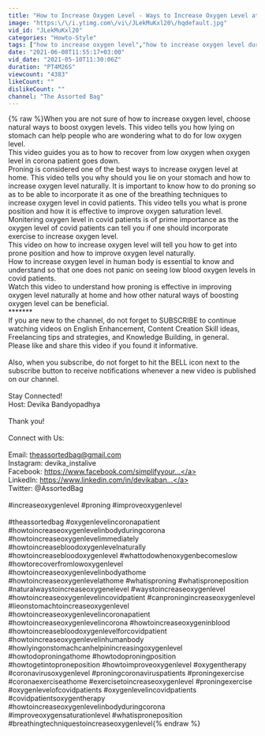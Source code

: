 ```yaml
---
title: "How to Increase Oxygen Level - Ways to Increase Oxygen Level at home | How to do Proning"
image: "https:\/\/i.ytimg.com\/vi\/JLekMuKxl20\/hqdefault.jpg"
vid_id: "JLekMuKxl20"
categories: "Howto-Style"
tags: ["how to increase oxygen level","how to increase oxygen level during corona","what to do for low oxygen level"]
date: "2021-06-08T11:55:17+03:00"
vid_date: "2021-05-10T11:30:06Z"
duration: "PT4M26S"
viewcount: "4383"
likeCount: ""
dislikeCount: ""
channel: "The Assorted Bag"
---
```

{% raw %}When you are not sure of how to increase oxygen level, choose natural ways to boost oxygen levels. This video tells you how lying on stomach can help people who are wondering what to do for low oxygen level.<br />This video guides you as to how to recover from low oxygen when oxygen level in corona patient goes down.<br />Proning is considered one of the best ways to increase oxygen level at home. This video tells you why should you lie on your stomach and how to increase oxygen level naturally. It is important to know how to do proning so as to be able to incorporate it as one of the breathing techniques to increase oxygen level in covid patients. This video tells you what is prone position and how it is effective to improve oxygen saturation level. <br />Monitering oxygen level in covid patients is of prime importance as the oxygen level of covid patients can tell you if one should incorporate exercise to increase oxygen level. <br />This video on how to increase oxygen level will tell you how to get into prone position and how to improve oxygen level naturally.<br />How to increase oxygen level in human body is essential to know and understand so that one does not panic on seeing low blood oxygen levels in covid patients.<br />Watch this video to understand how proning is effective in improving oxygen level naturally at home and how other natural ways of boosting oxygen level can be beneficial.<br />*******<br />If you are new to the channel, do not forget to SUBSCRIBE to continue watching videos on English Enhancement, Content Creation Skill ideas, Freelancing tips and strategies, and Knowledge Building, in general. <br />Please like and share this video if you found it informative. <br /><br />Also, when you subscribe, do not forget to hit the BELL icon next to the subscribe button to receive notifications whenever a new video is published on our channel.<br /><br />Stay Connected!<br />Host: Devika Bandyopadhya<br /><br />Thank you! <br /><br />Connect with Us: <br /><br />Email: theassortedbag@gmail.com <br />Instagram: devika_instalive<br />Facebook: <a rel="nofollow" target="blank" href="https://www.facebook.com/simplifyyour...">https://www.facebook.com/simplifyyour...</a> <br />LinkedIn: <a rel="nofollow" target="blank" href="https://www.linkedin.com/in/devikaban...">https://www.linkedin.com/in/devikaban...</a><br />Twitter: @AssortedBag<br /><br />#increaseoxygenlevel #proning #improveoxygenlevel<br /><br />#theassortedbag #oxygenlevelincoronapatient #howtoincreaseoxygenlevelinbodyduringcorona #howtoincreaseoxygenlevelimmediately #howtoincreasebloodoxygenlevelnaturally #howtoincreasebloodoxygenlevel #whattodowhenoxygenbecomeslow #howtorecoverfromlowoxygenlevel #howtoincreaseoxygenlevelinbodyathome #howtoincreaseoxygenlevelathome #whatisproning #whatisproneposition #naturalwaystoincreaseoxygenelevel #waystoincreaseoxygenlevel #howtoincreaseoxygenlevelincovidpatient #canproningincreaseoxygenlevel #lieonstomachtoincreaseoxygenlevel #howtoincreaseoxygenlevelincoronapatient #howtoincreaseoxygenlevelincorona #howtoincreaseoxygeninblood #howtoincreasebloodoxygenlevelforcovidpatient #howtoincreaseoxygenlevelinhumanbody #howlyingonstomachcanhelpinincreasingoxygenlevel #howtodoproningathome #howtodoproningposition #howtogetintoproneposition #howtoimproveoxygenlevel #oxygentherapy #coronavirusoxygenlevel #proningcoronaviruspatients #proningexercise #coronaexerciseathome #exercisetoincreaseoxygenlevel #proningexercise #oxygenlevelofcovidpatients #oxygenlevelincovidpatients #covidpatientsoxygentherapy #howtoincreaseoxygenlevelinbodyduringcorona #improveoxygensaturationlevel #whatisproneposition #breathingtechniquestoincreaseoxygenlevel{% endraw %}
